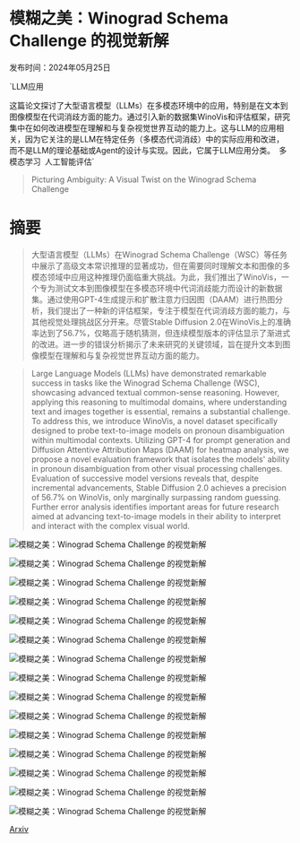 # 模糊之美：Winograd Schema Challenge 的视觉新解

发布时间：2024年05月25日

`LLM应用

这篇论文探讨了大型语言模型（LLMs）在多模态环境中的应用，特别是在文本到图像模型在代词消歧方面的能力。通过引入新的数据集WinoVis和评估框架，研究集中在如何改进模型在理解和与复杂视觉世界互动的能力上。这与LLM的应用相关，因为它关注的是LLM在特定任务（多模态代词消歧）中的实际应用和改进，而不是LLM的理论基础或Agent的设计与实现。因此，它属于LLM应用分类。` `多模态学习` `人工智能评估`

> Picturing Ambiguity: A Visual Twist on the Winograd Schema Challenge

# 摘要

> 大型语言模型（LLMs）在Winograd Schema Challenge（WSC）等任务中展示了高级文本常识推理的显著成功，但在需要同时理解文本和图像的多模态领域中应用这种推理仍面临重大挑战。为此，我们推出了WinoVis，一个专为测试文本到图像模型在多模态环境中代词消歧能力而设计的新数据集。通过使用GPT-4生成提示和扩散注意力归因图（DAAM）进行热图分析，我们提出了一种新的评估框架，专注于模型在代词消歧方面的能力，与其他视觉处理挑战区分开来。尽管Stable Diffusion 2.0在WinoVis上的准确率达到了56.7%，仅略高于随机猜测，但连续模型版本的评估显示了渐进式的改进。进一步的错误分析揭示了未来研究的关键领域，旨在提升文本到图像模型在理解和与复杂视觉世界互动方面的能力。

> Large Language Models (LLMs) have demonstrated remarkable success in tasks like the Winograd Schema Challenge (WSC), showcasing advanced textual common-sense reasoning. However, applying this reasoning to multimodal domains, where understanding text and images together is essential, remains a substantial challenge. To address this, we introduce WinoVis, a novel dataset specifically designed to probe text-to-image models on pronoun disambiguation within multimodal contexts. Utilizing GPT-4 for prompt generation and Diffusion Attentive Attribution Maps (DAAM) for heatmap analysis, we propose a novel evaluation framework that isolates the models' ability in pronoun disambiguation from other visual processing challenges. Evaluation of successive model versions reveals that, despite incremental advancements, Stable Diffusion 2.0 achieves a precision of 56.7% on WinoVis, only marginally surpassing random guessing. Further error analysis identifies important areas for future research aimed at advancing text-to-image models in their ability to interpret and interact with the complex visual world.

![模糊之美：Winograd Schema Challenge 的视觉新解](../../../paper_images/2405.16277/x1.png)

![模糊之美：Winograd Schema Challenge 的视觉新解](../../../paper_images/2405.16277/gen-overview.png)

![模糊之美：Winograd Schema Challenge 的视觉新解](../../../paper_images/2405.16277/x2.png)

![模糊之美：Winograd Schema Challenge 的视觉新解](../../../paper_images/2405.16277/bees.png)

![模糊之美：Winograd Schema Challenge 的视觉新解](../../../paper_images/2405.16277/scarecrow_archaeologist.png)

![模糊之美：Winograd Schema Challenge 的视觉新解](../../../paper_images/2405.16277/thresholds.png)

![模糊之美：Winograd Schema Challenge 的视觉新解](../../../paper_images/2405.16277/skinny_confusion_matrices.png)

![模糊之美：Winograd Schema Challenge 的视觉新解](../../../paper_images/2405.16277/small_pie.png)

![模糊之美：Winograd Schema Challenge 的视觉新解](../../../paper_images/2405.16277/side_by_side.png)

![模糊之美：Winograd Schema Challenge 的视觉新解](../../../paper_images/2405.16277/corpus_construction.png)

![模糊之美：Winograd Schema Challenge 的视觉新解](../../../paper_images/2405.16277/captioning.png)

![模糊之美：Winograd Schema Challenge 的视觉新解](../../../paper_images/2405.16277/horse.png)

![模糊之美：Winograd Schema Challenge 的视觉新解](../../../paper_images/2405.16277/cat.png)

![模糊之美：Winograd Schema Challenge 的视觉新解](../../../paper_images/2405.16277/wolf.png)

![模糊之美：Winograd Schema Challenge 的视觉新解](../../../paper_images/2405.16277/SDXL.png)

[Arxiv](https://arxiv.org/abs/2405.16277)